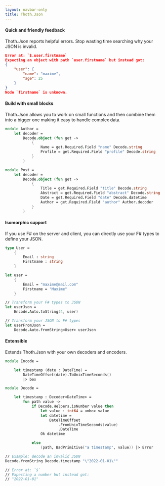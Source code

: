 ```yaml
---
layout: navbar-only
title: Thoth.Json
---
```


<div class="container mt-5" date-disable-copy-button="true">
    <!-- <section class="section">
        <h2 class="title is-2 has-text-primary has-text-centered">
            Thoth.Json
        </h2>
        <p class="content is-size-5 has-text-centered">
            JSON the simple and safe way
        </p>
    </section> -->
    <section class="section selling-points">

<div class="selling-point">
    <div class="selling-point-header">
        <h4 class="title has-text-primary">
            Quick and friendly feedback
        </h4>
        <p class="content is-size-5">
            Thoth.Json reports helpful errors. Stop wasting time searching why your JSON is invalid.
        </p>
    </div>
    <div class="selling-point-showcase content">

```json
Error at: `$.user.firstname`
Expecting an object with path `user.firstname` but instead got:
{
    "user": {
        "name": "maxime",
        "age": 25
    }
}
Node `firstname` is unknown.
```
</div>
</div>

<div class="selling-point is-fullwidth">
    <div class="selling-point-header">
        <h4 class="title has-text-primary">
            Build with small blocks
        </h4>
        <p class="content is-size-5">
            Thoth.Json allows you to work on small functions and then combine them into a bigger one making it easy to handle complex data.
        </p>
    </div>
    <div class="selling-point-showcase content">

```fs
module Author =
    let decoder =
        Decode.object (fun get ->
            {
                Name = get.Required.Field "name" Decode.string
                Profile = get.Required.Field "profile" Decode.string
            }
        )

module Post =
    let decoder =
        Decode.object (fun get ->
            {
                Title = get.Required.Field "title" Decode.string
                Abstract = get.Required.Field "abstract" Decode.string
                Date = get.Required.Field "date" Decode.datetime
                Author = get.Required.Field "author" Author.decoder
            }
        )
```
</div>
</div>

<div class="selling-point">
    <div class="selling-point-header">
        <h4 class="title has-text-primary">
            Isomorphic support
        </h4>
        <p class="content is-size-5">
            If you use F# on the server and client, you can directly use your F# types to define your JSON.
        </p>
    </div>
    <div class="selling-point-showcase content">

```fs
type User =
    {
        Email : string
        Firstname : string
    }

let user =
    {
        Email = "maxime@mail.com"
        Firstname = "Maxime"
    }

// Transform your F# types to JSON
let userJson =
    Encode.Auto.toString(4, user)

// Transform your JSON to F# types
let userFromJson =
    Decode.Auto.fromString<User> userJson
```
</div>
</div>


<div class="selling-point is-fullwidth">
    <div class="selling-point-header">
        <h4 class="title has-text-primary">
            Extensible
        </h4>
        <p class="content is-size-5">
            Extends Thoth.Json with your own decoders and encoders.
        </p>
    </div>
    <div class="selling-point-showcase content">

```fs
module Encode =

    let timestamp (date : DateTime) =
        DateTimeOffset(date).ToUnixTimeSeconds()
        |> box

module Decode =

    let timestamp : Decoder<DateTime> =
        fun path value ->
            if Decode.Helpers.isNumber value then
                let value : int64 = unbox value
                let datetime =
                    DateTimeOffset
                        .FromUnixTimeSeconds(value)
                        .DateTime
                Ok datetime

            else
                (path, BadPrimitive("a timestamp", value)) |> Error

// Example: decode an invalid JSON
Decode.fromString Decode.timestamp "\"2022-01-01\""

// Error at: `$`
// Expecting a number but instead got:
// "2022-01-01"
```
</div>
</div>

</div>
